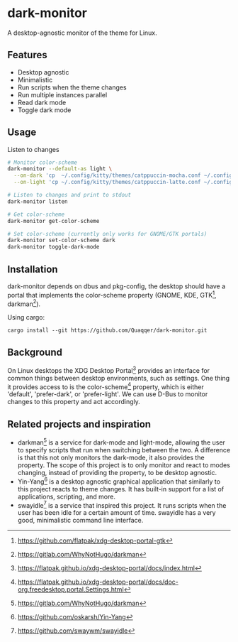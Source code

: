 # dark-monitor

A desktop-agnostic monitor of the theme for Linux.

## Features

- Desktop agnostic
- Minimalistic
- Run scripts when the theme changes
- Run multiple instances parallel
- Read dark mode
- Toggle dark mode

## Usage

Listen to changes

```sh
# Monitor color-scheme
dark-monitor --default-as light \
  --on-dark 'cp  ~/.config/kitty/themes/catppuccin-mocha.conf ~/.config/kitty/themes/theme.conf && pkill -SIGUSR1 --full kitty' \
  --on-light 'cp ~/.config/kitty/themes/catppuccin-latte.conf ~/.config/kitty/themes/theme.conf && pkill -SIGUSR1 --full kitty'

# Listen to changes and print to stdout
dark-monitor listen

# Get color-scheme
dark-monitor get-color-scheme

# Set color-scheme (currently only works for GNOME/GTK portals)
dark-monitor set-color-scheme dark
dark-monitor toggle-dark-mode
```

## Installation

dark-monitor depends on dbus and pkg-config, the desktop should have a portal
that implements the color-scheme property (GNOME, KDE, GTK[^1], darkman[^2]).

Using cargo:

```
cargo install --git https://github.com/Quaqqer/dark-monitor.git
```

## Background

On Linux desktops the XDG Desktop Portal[^3] provides an interface for common
things between desktop environments, such as settings. One thing it provides
access to is the color-scheme[^4] property, which is either 'default',
'prefer-dark', or 'prefer-light'. We can use D-Bus to monitor changes to this
property and act accordingly.

## Related projects and inspiration

- darkman[^2] is a service for dark-mode and light-mode, allowing the user to
  specify scripts that run when switching between the two. A difference is that
  this not only monitors the dark-mode, it also provides the property. The
  scope of this project is to only monitor and react to modes changing, instead
  of providing the property, to be desktop agnostic.
- Yin-Yang[^5] is a desktop agnostic graphical application that similarly to
  this project reacts to theme changes. It has built-in support for a list of
  applications, scripting, and more.
- swayidle[^6] is a service that inspired this project. It runs scripts when
  the user has been idle for a certain amount of time. swayidle has a very
  good, minimalistic command line interface.

[^1]: https://github.com/flatpak/xdg-desktop-portal-gtk
[^2]: https://gitlab.com/WhyNotHugo/darkman
[^3]: https://flatpak.github.io/xdg-desktop-portal/docs/index.html
[^4]: https://flatpak.github.io/xdg-desktop-portal/docs/doc-org.freedesktop.portal.Settings.html
[^5]: https://github.com/oskarsh/Yin-Yang
[^6]: https://github.com/swaywm/swayidle

